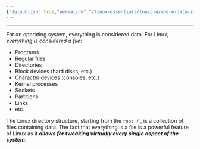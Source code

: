 ```yaml
---
{"dg-publish":true,"permalink":"/linux-essentials/topic-4/where-data-is-stored/"}
---
```


---
For an operating system, everything is considered data. For Linux, _everything is considered a file_: 
- Programs
- Regular files
- Directories
- Block devices (hard disks, etc.)
- Character devices (consoles, etc.)
- Kernel processes
- Sockets
- Partitions
- Links
- etc.

The Linux directory structure, starting from the `root /` , is a collection of files containing data. The fact that everything is a file is a powerful feature of Linux as it ___allows for tweaking virtually every single aspect of the system.___

